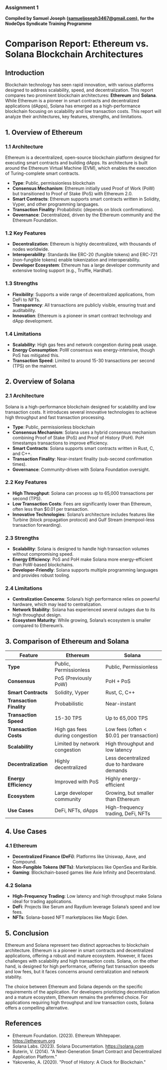### Assignment 1
**Compiled by Samuel Joseph**
**(samueljoseph3467@gmail.com),**
**for the NodeOps Syndicate Training Programme**

# Comparison Report: Ethereum vs. Solana Blockchain Architectures

## Introduction
Blockchain technology has seen rapid innovation, with various platforms designed to address scalability, speed, and decentralization. This report compares two prominent blockchain architectures: **Ethereum** and **Solana**. While Ethereum is a pioneer in smart contracts and decentralized applications (dApps), Solana has emerged as a high-performance blockchain focusing on scalability and low transaction costs. This report will analyze their architectures, key features, strengths, and limitations.

## 1. Overview of Ethereum
### 1.1 Architecture
Ethereum is a decentralized, open-source blockchain platform designed for executing smart contracts and building dApps. Its architecture is built around the Ethereum Virtual Machine (EVM), which enables the execution of Turing-complete smart contracts.

- **Type**: Public, permissionless blockchain
- **Consensus Mechanism**: Ethereum initially used Proof of Work (PoW) but transitioned to Proof of Stake (PoS) with Ethereum 2.0.
- **Smart Contracts**: Ethereum supports smart contracts written in Solidity, Vyper, and other programming languages.
- **Transaction Finality**: Probabilistic (depends on block confirmations).
- **Governance**: Decentralized, driven by the Ethereum community and the Ethereum Foundation.

### 1.2 Key Features
- **Decentralization**: Ethereum is highly decentralized, with thousands of nodes worldwide.
- **Interoperability**: Standards like ERC-20 (fungible tokens) and ERC-721 (non-fungible tokens) enable tokenization and interoperability.
- **Developer Ecosystem**: Ethereum has a large developer community and extensive tooling support (e.g., Truffle, Hardhat).

### 1.3 Strengths
- **Flexibility**: Supports a wide range of decentralized applications, from DeFi to NFTs.
- **Transparency**: All transactions are publicly visible, ensuring trust and auditability.
- **Innovation**: Ethereum is a pioneer in smart contract technology and dApp development.

### 1.4 Limitations
- **Scalability**: High gas fees and network congestion during peak usage.
- **Energy Consumption**: PoW consensus was energy-intensive, though PoS has mitigated this.
- **Transaction Speed**: Limited to around 15-30 transactions per second (TPS) on the mainnet.

## 2. Overview of Solana
### 2.1 Architecture
Solana is a high-performance blockchain designed for scalability and low transaction costs. It introduces several innovative technologies to achieve high throughput and fast transaction processing.

- **Type**: Public, permissionless blockchain
- **Consensus Mechanism**: Solana uses a hybrid consensus mechanism combining Proof of Stake (PoS) and Proof of History (PoH). PoH timestamps transactions to improve efficiency.
- **Smart Contracts**: Solana supports smart contracts written in Rust, C, and C++.
- **Transaction Finality**: Near-instant finality (sub-second confirmation times).
- **Governance**: Community-driven with Solana Foundation oversight.

### 2.2 Key Features
- **High Throughput**: Solana can process up to 65,000 transactions per second (TPS).
- **Low Transaction Costs**: Fees are significantly lower than Ethereum, often less than $0.01 per transaction.
- **Innovative Technologies**: Solana’s architecture includes features like Turbine (block propagation protocol) and Gulf Stream (mempool-less transaction forwarding).

### 2.3 Strengths
- **Scalability**: Solana is designed to handle high transaction volumes without compromising speed.
- **Energy Efficiency**: PoS and PoH make Solana more energy-efficient than PoW-based blockchains.
- **Developer-Friendly**: Solana supports multiple programming languages and provides robust tooling.

### 2.4 Limitations
- **Centralization Concerns**: Solana’s high performance relies on powerful hardware, which may lead to centralization.
- **Network Stability**: Solana has experienced several outages due to its high throughput design.
- **Ecosystem Maturity**: While growing, Solana’s ecosystem is smaller compared to Ethereum’s.

## 3. Comparison of Ethereum and Solana
| Feature             | Ethereum | Solana |
|--------------------|----------|--------|
| **Type**          | Public, Permissionless | Public, Permissionless |
| **Consensus**     | PoS (Previously PoW) | PoH + PoS |
| **Smart Contracts** | Solidity, Vyper | Rust, C, C++ |
| **Transaction Finality** | Probabilistic | Near-instant |
| **Transaction Speed** | 15-30 TPS | Up to 65,000 TPS |
| **Transaction Costs** | High gas fees during congestion | Low fees (often < $0.01 per transaction) |
| **Scalability** | Limited by network congestion | High throughput and low latency |
| **Decentralization** | Highly decentralized | Less decentralized due to hardware demands |
| **Energy Efficiency** | Improved with PoS | Highly energy-efficient |
| **Ecosystem** | Large developer community | Growing, but smaller than Ethereum |
| **Use Cases** | DeFi, NFTs, dApps | High-frequency trading, DeFi, NFTs |

## 4. Use Cases
### 4.1 Ethereum
- **Decentralized Finance (DeFi)**: Platforms like Uniswap, Aave, and Compound.
- **Non-Fungible Tokens (NFTs)**: Marketplaces like OpenSea and Rarible.
- **Gaming**: Blockchain-based games like Axie Infinity and Decentraland.

### 4.2 Solana
- **High-Frequency Trading**: Low latency and high throughput make Solana ideal for trading applications.
- **DeFi**: Projects like Serum and Raydium leverage Solana’s speed and low fees.
- **NFTs**: Solana-based NFT marketplaces like Magic Eden.

## 5. Conclusion
Ethereum and Solana represent two distinct approaches to blockchain architecture. Ethereum is a pioneer in smart contracts and decentralized applications, offering a robust and mature ecosystem. However, it faces challenges with scalability and high transaction costs. Solana, on the other hand, is designed for high performance, offering fast transaction speeds and low fees, but it faces concerns around centralization and network stability.

The choice between Ethereum and Solana depends on the specific requirements of the application. For developers prioritizing decentralization and a mature ecosystem, Ethereum remains the preferred choice. For applications requiring high throughput and low transaction costs, Solana offers a compelling alternative.

## References
- Ethereum Foundation. (2023). Ethereum Whitepaper. https://ethereum.org
- Solana Labs. (2023). Solana Documentation. https://solana.com
- Buterin, V. (2014). "A Next-Generation Smart Contract and Decentralized Application Platform."
- Yakovenko, A. (2020). "Proof of History: A Clock for Blockchain."

